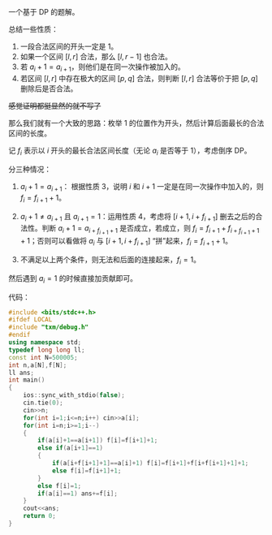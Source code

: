 一个基于 DP 的题解。

总结一些性质：

1. 一段合法区间的开头一定是 $1$。
2. 如果一个区间 $[l,r]$ 合法，那么 $[l,r-1]$ 也合法。
3. 若 $a_i + 1 = a_{i+1}$，则他们是在同一次操作被加入的。
4. 若区间 $[l,r]$ 中存在极大的区间 $[p,q]$ 合法，则判断 $[l,r]$ 合法等价于把 $[p,q]$ 删除后是否合法。

~~感觉证明都挺显然的就不写了~~

那么我们就有一个大致的思路：枚举 $1$ 的位置作为开头，然后计算后面最长的合法区间的长度。

记 $f_i$ 表示以 $i$ 开头的最长合法区间长度（无论 $a_i$ 是否等于 $1$），考虑倒序 DP。

分三种情况：

1. $a_i+1=a_{i+1}$： 根据性质 $3$，说明 $i$ 和 $i+1$ 一定是在同一次操作中加入的，则 $f_i = f_{i+1}+1$。

2. $a_i + 1 \neq a_{i+1}$ 且 $a_{i+1} = 1$：运用性质 $4$，考虑将 $[i+1,i+f_{i+1}]$ 删去之后的合法性。判断 $a_i +1 = a_{i+f_{i+1}+1}$ 是否成立，若成立，则 $f_i = f_{i+1} +  f_{i+f_{i+1}+1}+1$；否则可以看做将 $a_i$ 与 $[i+1,i+f_{i+1}]$ “拼”起来，$f_i = f_{i+1}+1$。

3. 不满足以上两个条件，则无法和后面的连接起来，$f_i = 1$。

然后遇到 $a_i =1$ 的时候直接加贡献即可。

代码：

```cpp
#include <bits/stdc++.h>
#ifdef LOCAL
#include "txm/debug.h"
#endif
using namespace std;
typedef long long ll;
const int N=500005;
int n,a[N],f[N];
ll ans;
int main()
{
	ios::sync_with_stdio(false);
	cin.tie(0);
	cin>>n;
	for(int i=1;i<=n;i++) cin>>a[i];
	for(int i=n;i>=1;i--)
	{
		if(a[i]+1==a[i+1]) f[i]=f[i+1]+1;
		else if(a[i+1]==1)
		{
			if(a[i+f[i+1]+1]==a[i]+1) f[i]=f[i+1]+f[i+f[i+1]+1]+1;
			else f[i]=f[i+1]+1;
		}
		else f[i]=1;
		if(a[i]==1) ans+=f[i];
	}
	cout<<ans;
	return 0;
}
```


